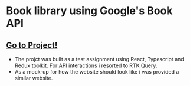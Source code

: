 # Book library using Google's Book API

## [Go to Project!](https://ecommerce-client.onrender.com/)

* The projct was built as a test assignment using React, Typescript and Redux toolkit. 
For API interactions i resorted to RTK Query.
* As a mock-up for how the website should look like i was provided a similar website.
